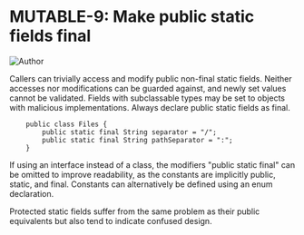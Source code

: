 # MUTABLE-9: Make public static fields final
![Author](https://img.shields.io/badge/Author-Oracle-blue.svg)


Callers can trivially access and modify public non-final static fields. Neither accesses nor modifications can be guarded against, and newly set values cannot be validated. Fields with subclassable types may be set to objects with malicious implementations. Always declare public static fields as final.

        public class Files {
            public static final String separator = "/";
            public static final String pathSeparator = ":";
        }

If using an interface instead of a class, the modifiers "public static final" can be omitted to improve readability, as the constants are implicitly public, static, and final. Constants can alternatively be defined using an enum declaration.

Protected static fields suffer from the same problem as their public equivalents but also tend to indicate confused design.
